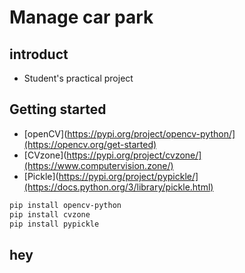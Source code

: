# Manage car park
## introduct
- Student's practical project
## Getting started
- [openCV](https://pypi.org/project/opencv-python/](https://opencv.org/get-started)
- [CVzone](https://pypi.org/project/cvzone/](https://www.computervision.zone/)
- [Pickle](https://pypi.org/project/pypickle/](https://docs.python.org/3/library/pickle.html)
  
```bash
pip install opencv-python
pip install cvzone
pip install pypickle
```
## hey
